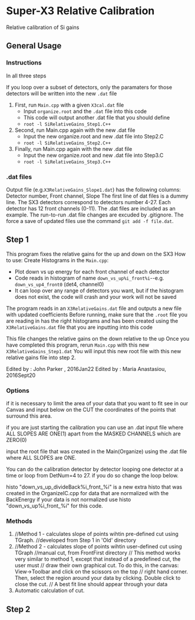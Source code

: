# Super-X3 Relative Calibration
Relative calibration of Si gains

## General Usage
### Instructions
In all three steps

If you loop over a subset of detectors, only the paramaters for those detectors will be written into the new `.dat` file
1. First, run `Main.cpp` with a given `X3cal.dat` file
   * Input `organize.root` and the `.dat` file into this code
   * This code will output another .dat file that you should define
   * `root -l SiRelativeGains_Step1.C++`
2. Second, run Main.cpp again with the new .dat file
   * Input the new organize.root and new .dat file into Step2.C
   * `root -l SiRelativeGains_Step2.C++`
3. Finally, run Main.cpp again with the new .dat file
   * Input the new organize.root and new .dat file into Step3.C
   * `root -l SiRelativeGains_Step3.C++`

### .dat files
Output file (e.g.`X3RelativeGains_Slope1.dat`) has the following columns:
Detector number, Front channel, Slope
The first line of dat files is a dummy line.
The SX3 detectors correspond to detectors number 4-27. Each detector has 12 front channels (0-11).
The .dat files are included as an example. The run-to-run .dat file changes are excuded by .gitignore. The force a save of updated files use the command `git add -f file.dat`.

## Step 1
This program fixes the relative gains for the up and down on the SX3
How to use: Create Histograms in the `Main.cpp`:
* Plot down vs up energy for each front channel of each detector
* Code reads in histogram of name `down_vs_up%i_front%i`--e.g. `down_vs_up4_front0` (det4, channel0)
* It can loop over any range of detectors you want, but if the histogram does not exist, the code will crash and your work will not be saved

The program reads in an `X3RelativeGains.dat` file and outputs a new file with updated coefficients
Before running, make sure that the `.root` file you are reading in has the right histograms and has been created using the `X3RelativeGains.dat` file that you are inputting into this code

This file changes the relative gains on the down relative to the up
Once you have completed this program, rerun `Main.cpp` with this new `X3RelativeGains_Step1.dat`
You will input this new root file with this new relative gains file into step 2.

Edited by : John Parker , 2016Jan22
Edited by : Maria Anastasiou, 2016Sept20

### Options
 if it is necessary to limit the area of your data that you want to fit see in our Canvas and 
  input below on the CUT the coordinates of the points that surround this area.

 if you are just starting the calibration you can use an .dat input file where ALL SLOPES ARE ONE(1) apart from the MASKED CHANNELS which are ZERO(0)

  input the root file that was created in the Main(Organize) using the .dat file where ALL SLOPES are ONE.

You can do the calibration detector by detector looping one detector at a time or loop from DetNum=4 to 27.
  if you do so change the loop below.

  histo "down_vs_up_divideBack%i_front_%i" is a new extra histo that was created in the OrganizeIC.cpp for data that are normalized with the BackEnergy
  if your data is not normalized use histo "down_vs_up%i_front_%i" for this code. 

### Methods 
1. //Method 1 - calculates slope of points wihtin pre-defined cut using TGraph. //developed from Step 1 in 'Old' directory
2. //Method 2 - calculates slope of points wihtin user-defined cut using TGraph //manual cut, from FrontFirst directory
  // This method works very similar to method 1, except that instead of a predefined cut, the user must
  // draw their own graphical cut. To do this, in the canvas: View->Toolbar and click on the scissors on the top
  // right hand corner. Then, select the region around your data by clicking. Double click to close the cut.
  // A best fit line should appear through your data
3. Automatic calculation of cut.

## Step 2


